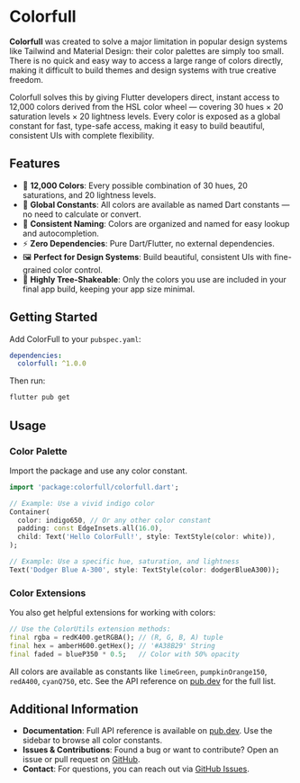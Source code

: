 # Colorfull

**Colorfull** was created to solve a major limitation in popular design systems like Tailwind and Material Design: their color palettes are simply too small. There is no quick and easy way to access a large range of colors directly, making it difficult to build themes and design systems with true creative freedom.

Colorfull solves this by giving Flutter developers direct, instant access to 12,000 colors derived from the HSL color wheel — covering 30 hues × 20 saturation levels × 20 lightness levels. Every color is exposed as a global constant for fast, type-safe access, making it easy to build beautiful, consistent UIs with complete flexibility.

## Features

- 🌈 **12,000 Colors**: Every possible combination of 30 hues, 20 saturations, and 20 lightness levels.
- 🔎 **Global Constants**: All colors are available as named Dart constants — no need to calculate or convert.
- 🎨 **Consistent Naming**: Colors are organized and named for easy lookup and autocompletion.
- ⚡️ **Zero Dependencies**: Pure Dart/Flutter, no external dependencies.
- 🖼️ **Perfect for Design Systems**: Build beautiful, consistent UIs with fine-grained color control.
- 🌳 **Highly Tree-Shakeable**: Only the colors you use are included in your final app build, keeping your app size minimal.

## Getting Started

Add ColorFull to your `pubspec.yaml`:

```yaml
dependencies:
  colorfull: ^1.0.0
```

Then run:

```sh
flutter pub get
```

## Usage

### Color Palette

Import the package and use any color constant.

```dart
import 'package:colorfull/colorfull.dart';

// Example: Use a vivid indigo color
Container(
  color: indigo650, // Or any other color constant
  padding: const EdgeInsets.all(16.0),
  child: Text('Hello ColorFull!', style: TextStyle(color: white)),
);

// Example: Use a specific hue, saturation, and lightness
Text('Dodger Blue A-300', style: TextStyle(color: dodgerBlueA300));
```

### Color Extensions

You also get helpful extensions for working with colors:

```dart
// Use the ColorUtils extension methods:
final rgba = redK400.getRGBA(); // (R, G, B, A) tuple
final hex = amberH600.getHex(); // '#A38B29' String
final faded = blueP350 * 0.5;   // Color with 50% opacity
```

All colors are available as constants like `limeGreen`, `pumpkinOrange150`, `redA400`, `cyanQ750`, etc. See the API reference on [pub.dev](https://pub.dev/documentation/colorfull/latest) for the full list.

## Additional Information

- **Documentation**: Full API reference is available on [pub.dev](https://pub.dev/documentation/colorfull/latest). Use the sidebar to browse all color constants.
- **Issues & Contributions**: Found a bug or want to contribute? Open an issue or pull request on [GitHub](https://github.com/adifyr/colorfull).
- **Contact**: For questions, you can reach out via [GitHub Issues](https://github.com/adifyr/colorfull/issues).
